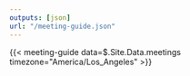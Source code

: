 ```yaml
---
outputs: [json]
url: "/meeting-guide.json"
---
```

{{< meeting-guide data=$.Site.Data.meetings timezone="America/Los_Angeles" >}}
